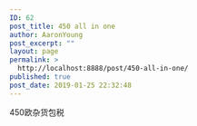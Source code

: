 ```yaml
---
ID: 62
post_title: 450 all in one
author: AaronYoung
post_excerpt: ""
layout: page
permalink: >
  http://localhost:8888/post/450-all-in-one/
published: true
post_date: 2019-01-25 22:32:48
---
```

<div id="pl-62"  class="panel-layout" ><div id="pg-62-0"  class="panel-grid panel-no-style"  data-style="{&quot;background_image_attachment&quot;:false,&quot;background_display&quot;:&quot;tile&quot;,&quot;cell_alignment&quot;:&quot;flex-start&quot;}"  data-ratio="1"  data-ratio-direction="right" ><div id="pgc-62-0-0"  class="panel-grid-cell"  data-weight="1" ><div id="panel-62-0-0-0" class="so-panel widget widget_sow-editor panel-first-child panel-last-child" data-index="0" data-style="{&quot;background_image_attachment&quot;:false,&quot;background_display&quot;:&quot;tile&quot;}" ><div class="so-widget-sow-editor so-widget-sow-editor-base">
<div class="siteorigin-widget-tinymce textwidget">
	450欧杂货包税</div>
</div></div></div></div></div>